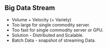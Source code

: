 ## Big Data Stream
* Volume + Velocity (+ Variety) 
* Too large for single commodity server. 
* Too fast for single commodity server or GPU. 
* Solution - Distributed and Scalable. 
* Batch Data - snapshot of streaming Data. 
